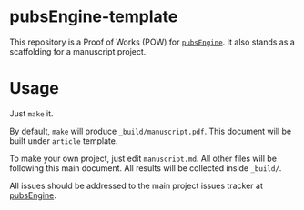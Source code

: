 # pubsEngine-template

This repository is a Proof of Works (POW) for [`pubsEngine`](https://github.com/hasanalrasyid/pubsengine).
It also stands as a scaffolding for a manuscript project.

# Usage

Just `make` it.

By default, `make` will produce `_build/manuscript.pdf`.
This document will be built under `article` template.

To make your own project, just edit `manuscript.md`.
All other files will be following this main document.
All results will be collected inside `_build/`.

All issues should be addressed to the main project issues tracker at [pubsEngine](https://github.com/hasanalrasyid/pubsengine/issues).
